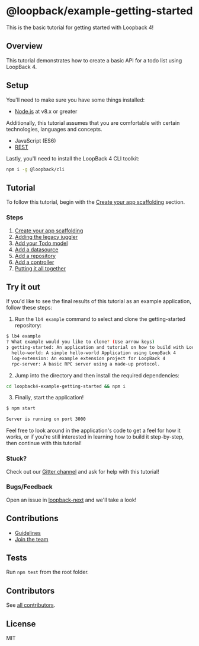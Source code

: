 # @loopback/example-getting-started

This is the basic tutorial for getting started with Loopback 4!

## Overview

This tutorial demonstrates how to create a basic API for a todo list using
LoopBack 4.

## Setup

You'll need to make sure you have some things installed:

- [Node.js](https://nodejs.org/en/) at v8.x or greater

Additionally, this tutorial assumes that you are comfortable with certain
technologies, languages and concepts.

- JavaScript (ES6)
- [REST](http://www.restapitutorial.com/lessons/whatisrest.html)

Lastly, you'll need to install the LoopBack 4 CLI toolkit:

```sh
npm i -g @loopback/cli
```

## Tutorial

To follow this tutorial, begin with the
[Create your app scaffolding](docs/scaffolding.md) section.

### Steps

1. [Create your app scaffolding](docs/scaffolding.md)
2. [Adding the legacy juggler](docs/juggler.md)
3. [Add your Todo model](docs/model.md)
4. [Add a datasource](docs/datasource.md)
5. [Add a repository](docs/repository.md)
6. [Add a controller](docs/controller.md)
7. [Putting it all together](docs/putting-it-together.md)

## Try it out

If you'd like to see the final results of this tutorial as an example
application, follow these steps:

1. Run the `lb4 example` command to select and clone the getting-started
   repository:

```sh
$ lb4 example
? What example would you like to clone? (Use arrow keys)
❯ getting-started: An application and tutorial on how to build with LoopBack 4.
  hello-world: A simple hello-world Application using LoopBack 4
  log-extension: An example extension project for LoopBack 4
  rpc-server: A basic RPC server using a made-up protocol.
```

2. Jump into the directory and then install the required dependencies:

```sh
cd loopback4-example-getting-started && npm i
```

3. Finally, start the application!

```sh
$ npm start

Server is running on port 3000
```

Feel free to look around in the application's code to get a feel for how it
works, or if you're still interested in learning how to build it step-by-step,
then continue with this tutorial!

### Stuck?

Check out our [Gitter channel](https://gitter.im/strongloop/loopback) and ask
for help with this tutorial!

### Bugs/Feedback

Open an issue in [loopback-next](https://github.com/strongloop/loopback-next)
and we'll take a look!

## Contributions

- [Guidelines](https://github.com/strongloop/loopback-next/blob/master/docs/CONTRIBUTING.md)
- [Join the team](https://github.com/strongloop/loopback-next/issues/110)

## Tests

Run `npm test` from the root folder.

## Contributors

See [all contributors](https://github.com/strongloop/loopback-next/graphs/contributors).

## License

MIT
